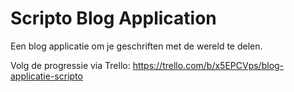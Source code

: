 # Scripto Blog Application
Een blog applicatie om je geschriften met de wereld te delen.

Volg de progressie via Trello:
https://trello.com/b/x5EPCVps/blog-applicatie-scripto